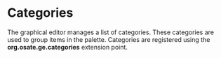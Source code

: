 # Categories
The graphical editor manages a list of categories. These categories are used to group items in the palette. Categories are registered using the **org.osate.ge.categories** extension point.
